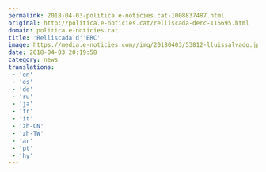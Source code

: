 ```yaml
---
permalink: 2018-04-03-politica.e-noticies.cat-1008837487.html
original: http://politica.e-noticies.cat/relliscada-derc-116695.html
domain: politica.e-noticies.cat
title: 'Relliscada d''ERC'
image: https://media.e-noticies.com//img/20180403/53812-lluissalvado.jpg
date: 2018-04-03 20:19:58
category: news
translations: 
 - 'en'
 - 'es'
 - 'de'
 - 'ru'
 - 'ja'
 - 'fr'
 - 'it'
 - 'zh-CN'
 - 'zh-TW'
 - 'ar'
 - 'pt'
 - 'hy'
---
```


